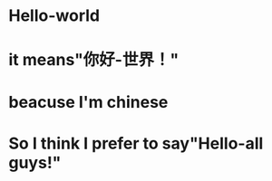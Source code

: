 # Hello-world
# it means"你好-世界！"
# beacuse I'm chinese
# So I think I prefer to say"Hello-all guys!"
